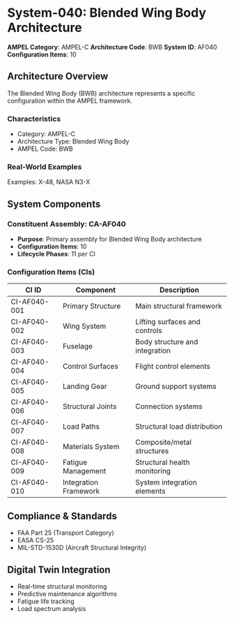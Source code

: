 # System-040: Blended Wing Body Architecture

**AMPEL Category**: AMPEL-C
**Architecture Code**: BWB
**System ID**: AF040
**Configuration Items**: 10

## Architecture Overview

The Blended Wing Body (BWB) architecture represents a specific configuration within the AMPEL framework.

### Characteristics
- Category: AMPEL-C
- Architecture Type: Blended Wing Body
- AMPEL Code: BWB

### Real-World Examples
Examples: X-48, NASA N3-X

## System Components

### Constituent Assembly: CA-AF040
- **Purpose**: Primary assembly for Blended Wing Body architecture
- **Configuration Items**: 10
- **Lifecycle Phases**: 11 per CI

### Configuration Items (CIs)

| CI ID | Component | Description |
|-------|-----------|-------------|
| CI-AF040-001 | Primary Structure | Main structural framework |
| CI-AF040-002 | Wing System | Lifting surfaces and controls |
| CI-AF040-003 | Fuselage | Body structure and integration |
| CI-AF040-004 | Control Surfaces | Flight control elements |
| CI-AF040-005 | Landing Gear | Ground support systems |
| CI-AF040-006 | Structural Joints | Connection systems |
| CI-AF040-007 | Load Paths | Structural load distribution |
| CI-AF040-008 | Materials System | Composite/metal structures |
| CI-AF040-009 | Fatigue Management | Structural health monitoring |
| CI-AF040-010 | Integration Framework | System integration elements |

## Compliance & Standards
- FAA Part 25 (Transport Category)
- EASA CS-25
- MIL-STD-1530D (Aircraft Structural Integrity)

## Digital Twin Integration
- Real-time structural monitoring
- Predictive maintenance algorithms
- Fatigue life tracking
- Load spectrum analysis
